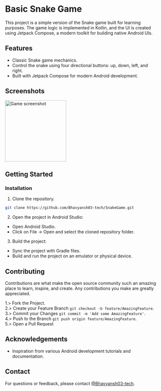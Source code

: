 # Basic Snake Game

This project is a simple version of the Snake game built for learning purposes. The game logic is implemented in Kotlin, and the UI is created using Jetpack Compose, a modern toolkit for building native Android UIs.

## Features

- Classic Snake game mechanics.
- Control the snake using four directional buttons: up, down, left, and right.
- Built with Jetpack Compose for modern Android development.

## Screenshots

<img src="https://github.com/Bhavyansh03-tech/SnakeGame/assets/96388594/1786fed4-5610-4e76-9161-03d249d6df7d" alt="Game screenshot" style="width: 200px; height: auto;">



## Getting Started

### Installation

1. Clone the repository.

```bash
git clone https://github.com/Bhavyansh03-tech/SnakeGame.git
```

2. Open the project in Android Studio:
- Open Android Studio.
- Click on File -> Open and select the cloned repository folder.

3. Build the project:
- Sync the project with Gradle files.
- Build and run the project on an emulator or physical device.


## Contributing

Contributions are what make the open source community such an amazing place to learn, inspire, and create. Any contributions you make are greatly appreciated.

1.> Fork the Project.\
2.> Create your Feature Branch `git checkout -b feature/AmazingFeature`.\
3.> Commit your Changes `git commit -m 'Add some AmazingFeature'`.\
4.> Push to the Branch `git push origin feature/AmazingFeature`.\
5.> Open a Pull Request

## Acknowledgements

- Inspiration from various Android development tutorials and documentation.
## Contact

For questions or feedback, please contact [@Bhavyansh03-tech](https://github.com/Bhavyansh03-tech).
